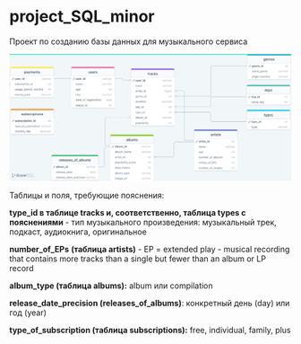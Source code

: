 # project_SQL_minor
Проект по созданию базы данных для музыкального сервиса


![Схема базы данных](https://github.com/ipolyapolya/project_SQL_minor/blob/main/%D0%B1%D0%B0%D0%B7%D0%B0%20%D0%B4%D0%B0%D0%BD%D0%BD%D1%8B%D1%85.png)



Таблицы и поля, требующие пояснения:

**type_id в таблице tracks и, соответственно, таблица types с пояснениями** - тип музыкального произведения: музыкальный трек, подкаст, аудиокнига, оригинальное

**number_of_EPs** **(таблица artists)** - EP = extended play - musical recording that contains more tracks than a single but fewer than an album or LP record

**album_type (таблица albums):** album или compilation

**release_date_precision (releases_of_albums)**: конкретный день (day) или год (year)

**type_of_subscription (таблица subscriptions):** free, individual, family, plus
